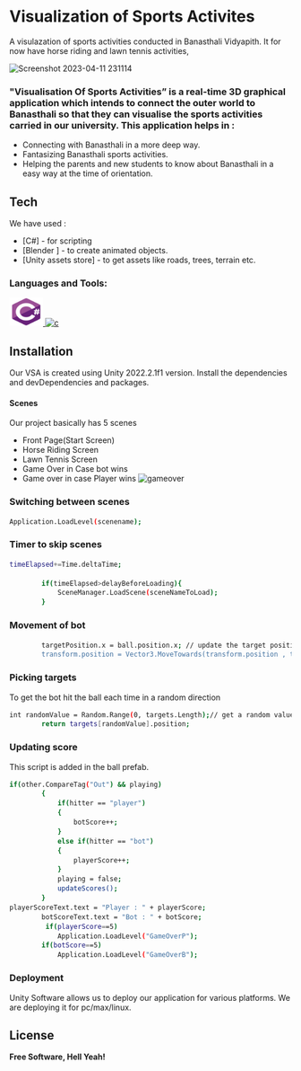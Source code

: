 
# Visualization of Sports Activites
 A visulazation of sports activities conducted in Banasthali Vidyapith. It for now have horse riding and lawn tennis activities,

![Screenshot 2023-04-11 231114](https://user-images.githubusercontent.com/83298366/231589120-3a7d3aee-5683-467d-aba9-77376499063d.png)




### "Visualisation Of Sports Activities” is a real-time 3D graphical application which intends to connect the outer world to Banasthali so that they can visualise the sports activities carried in our university. This application helps in :
- Connecting with Banasthali in a more deep way.
- Fantasizing Banasthali sports activities.
- Helping the parents and new students to know about Banasthali in a easy way at the time of     orientation.


## Tech

We have used :

- [C#] - for scripting
- [Blender ] - to create animated objects.
- [Unity assets store] - to get assets like roads, trees, terrain etc.

<h3 align="left">Languages and Tools:</h3>
<p align="left"> <a href="https://www.cprogramming.com/" target="_blank" rel="noreferrer"> <img src="https://raw.githubusercontent.com/devicons/devicon/master/icons/csharp/csharp-original.svg" alt="c" width="60" height="50"/> </a>
<a href="https://www.cprogramming.com/" target="_blank" rel="noreferrer"> <img src="https://www.vectorlogo.zone/logos/unity3d/unity3d-icon.svg" alt="c" width="60" height="50"/> </a>



## Installation

Our VSA is created using Unity 2022.2.1f1 version.
Install the dependencies and devDependencies and packages.

#### Scenes
Our project basically has 5 scenes
- Front Page(Start Screen)
- Horse Riding Screen
- Lawn Tennis Screen
- Game Over in Case bot wins
- Game over in case Player wins
![gameover](https://user-images.githubusercontent.com/83298366/231589056-7ead4282-bdc9-449f-bb83-e014701b4cab.png)

### Switching between scenes
```sh
Application.LoadLevel(scenename);
```

### Timer to skip scenes
```sh
timeElapsed+=Time.deltaTime;

        if(timeElapsed>delayBeforeLoading){
            SceneManager.LoadScene(sceneNameToLoad);
        }
```
### Movement of bot
```sh
        targetPosition.x = ball.position.x; // update the target position to the ball's x position so the bot only moves on the x axis
        transform.position = Vector3.MoveTowards(transform.position , targetPosition , speed * Time.deltaTime);
```
### Picking targets
To get the bot hit the ball each time in a random direction
```sh
int randomValue = Random.Range(0, targets.Length);// get a random value from 0 to length of our targets array-1
        return targets[randomValue].position;
```

### Updating score
This script is added in the ball prefab.
```sh
if(other.CompareTag("Out") && playing)
        {
            if(hitter == "player")
            {
                botScore++;
            }
            else if(hitter == "bot")
            {
                playerScore++;
            }
            playing = false;
            updateScores();
        }
playerScoreText.text = "Player : " + playerScore;
        botScoreText.text = "Bot : " + botScore;
         if(playerScore==5) 
            Application.LoadLevel("GameOverP");
        if(botScore==5)
            Application.LoadLevel("GameOverB");
```


### Deployment
 Unity Software allows us to deploy  our application for various platforms. We are deploying it for pc/max/linux.
## License

**Free Software, Hell Yeah!**
